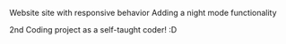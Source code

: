 Website site with responsive behavior
Adding a night mode functionality

2nd Coding project as a self-taught coder! :D
